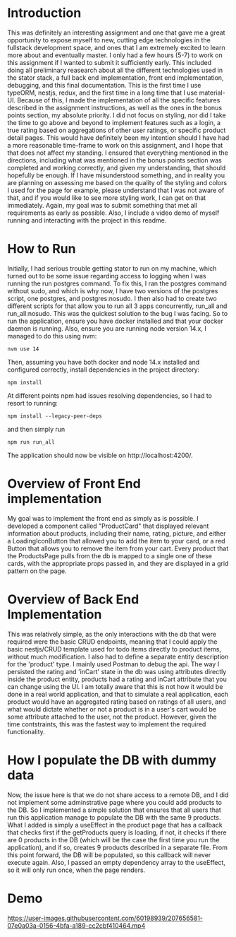 # Introduction
This was definitely an interesting assignment and one that gave me a great opportunity to expose myself to new, cutting edge technologies in the fullstack development space, and ones that I am extremely excited to learn more about and eventually master. I only had a few hours (5-7) to work on this assignment if I wanted to submit it sufficiently early. This included doing all preliminary reasearch about all the different technologies used in the stator stack,
a full back end implementation, front end implementation, debugging, and this final documentation. This is the first time I use typeORM, nestjs, redux, and the first time in a long time that I use material-UI. Because of this, I made the implementation of all the specific features described in the assignment instructions, as well as the ones in the bonus points section, my absolute priority. I did not focus on styling, nor did I take the time to go above and beyond to implement features such as a login, a true rating based on aggregations of other user ratings, or specific product detail pages. This would have definitely been my intention should I have had a more reasonable time-frame to work on this assignment, and I hope that that does not affect my standing. I ensured that everything mentioned in the directions, including what was mentioned in the bonus points section was completed and working correctly, and given my understanding, that should hopefully be enough. If I have misunderstood something, and in reality you are planning on assessing me based on the quality of the styling and colors I used for the page for example, please understand that I was not aware of that, and if you would like to see more styling work, I can get on that immediately. Again, my goal was to submit something that met all requirements as early as possible. Also, I include a video demo of myself running and interacting with the project in this readme.

# How to Run
Initially, I had serious trouble getting stator to run on my machine, which turned out to be some issue regarding access to logging when I was running the run postgres command. To fix this, I ran the postgres command without sudo, and which is why now, I have two versions of the postgres script, one postgres, and postgres:nosudo. I then also had to create two different scripts for that allow you to run all 3 apps concurrently, run_all and run_all:nosudo. This was the quickest solution to the bug I was facing. So to run the application, ensure you have docker installed and that your docker daemon is running. Also, ensure you are running node version 14.x, I managed to do this using nvm:
```
nvm use 14
```
Then, assuming you have both docker and node 14.x installed and configured correctly, install dependencies in the project directory:

```
npm install
```

At different points npm had issues resolving dependencies, so I had to resort to running: 

```
npm install --legacy-peer-deps
```
and then simply run 

```
npm run run_all
```
The application should now be visible on http://localhost:4200/. 

# Overview of Front End implementation
My goal was to implement the front end as simply as is possible. I developed a component called "ProductCard" that displayed relevant information about products, including their name, rating, picture, and either a LoadingIconButton that allowed you to add the item to your card, or a red Button that allows you to remove the item from your cart. Every product that the ProductsPage pulls from the db is mapped to a single one of these cards, with the appropriate props passed in, and they are displayed in a grid pattern on the page. 

# Overview of Back End Implementation
This was relatively simple, as the only interactions with the db that were required were the basic CRUD endpoints, meaning that I could apply the basic nestjs/CRUD template used for todo items directly to product items, without much modification. I also had to define a separate entity description for the 'product' type. I mainly used Postman to debug the api. The way I persisted the rating and 'inCart' state in the db was using attributes directly inside the product entity, products had a rating and inCart attribute that you can change using the UI. I am totally aware that this is not how it would be done in a real world application, and that to simulate a real application, each product would have an aggregated rating based on ratings of all users, and what would dictate whether or not a product is in a user's cart would be some attribute attached to the user, not the product. However, given the time contstraints, this was the fastest way to implement the required functionality.

# How I populate the DB with dummy data
Now, the issue here is that we do not share access to a remote DB, and I did not implement some adminstrative page where you could add products to the DB. So I implemented a simple solution that ensures that all users that run this application manage to populate the DB with the same 9 products. What I added is simply a useEffect in the product page that has a callback that checks first if the getProducts query is loading, if not, it checks if there are 0 products in the DB (which will be the case the first time you run the application), and if so, creates 9 products described in a separate file. From this point forward, the DB will be populated, so this callback will never execute again. Also, I passed an empty dependency array to the useEffect, so it will only run once, when the page renders.

# Demo


https://user-images.githubusercontent.com/60198939/207656581-07e0a03a-0156-4bfa-a189-cc2cbf410464.mp4



